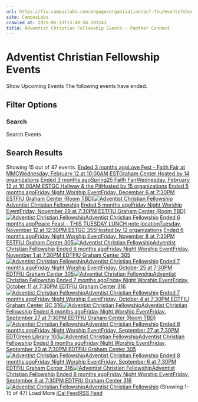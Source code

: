 ```yaml
---
url: https://fiu.campuslabs.com/engage/organization/acf-fiu/events?showpastevents=true
site: CampusLabs
crawled_at: 2025-05-13T13:40:58.591243
title: Adventist Christian Fellowship Events - Panther Connect
---
```


# Adventist Christian Fellowship Events
Show Upcoming Events
The following events have ended.
## Filter Options
### Search
Search Events
## Search Results
Showing 15 out of 47 events.
[ Ended 3 months agoLove Fest - Faith Fair at MMCWednesday, February 12 at 10:00AM ESTGraham Center Hosted by 14 organizations](https://fiu.campuslabs.com/engage/event/10962656)
[ Ended 3 months agoSpring25 Faith FairWednesday, February 12 at 10:00AM ESTGC Hallway & the PitHosted by 15 organizations](https://fiu.campuslabs.com/engage/event/11021261)
[ Ended 5 months agoFriday Night Worship EventFriday, December 6 at 7:30PM ESTFIU Graham Center (Room TBD)![Adventist Christian Fellowship](https://se-images.campuslabs.com/clink/images/ee1d0510-6988-43a6-8df5-f9a847e74606570954b5-1fad-4319-a4ff-936062588475.png?preset=small-sq)Adventist Christian Fellowship](https://fiu.campuslabs.com/engage/event/10281173)
[ Ended 5 months agoFriday Night Worship EventFriday, November 29 at 7:30PM ESTFIU Graham Center (Room TBD)![Adventist Christian Fellowship](https://se-images.campuslabs.com/clink/images/ee1d0510-6988-43a6-8df5-f9a847e74606570954b5-1fad-4319-a4ff-936062588475.png?preset=small-sq)Adventist Christian Fellowship](https://fiu.campuslabs.com/engage/event/10281171)
[ Ended 6 months agoPeace Feast - THIS TUESDAY LUNCH note locationTuesday, November 12 at 12:30PM ESTGC 355Hosted by 12 organizations](https://fiu.campuslabs.com/engage/event/10619345)
[ Ended 6 months agoFriday Night Worship EventFriday, November 8 at 7:30PM ESTFIU Graham Center 305![Adventist Christian Fellowship](https://se-images.campuslabs.com/clink/images/ee1d0510-6988-43a6-8df5-f9a847e74606570954b5-1fad-4319-a4ff-936062588475.png?preset=small-sq)Adventist Christian Fellowship](https://fiu.campuslabs.com/engage/event/10281170)
[ Ended 6 months agoFriday Night Worship EventFriday, November 1 at 7:30PM EDTFIU Graham Center 305![Adventist Christian Fellowship](https://se-images.campuslabs.com/clink/images/ee1d0510-6988-43a6-8df5-f9a847e74606570954b5-1fad-4319-a4ff-936062588475.png?preset=small-sq)Adventist Christian Fellowship](https://fiu.campuslabs.com/engage/event/10281169)
[ Ended 7 months agoFriday Night Worship EventFriday, October 25 at 7:30PM EDTFIU Graham Center 305![Adventist Christian Fellowship](https://se-images.campuslabs.com/clink/images/ee1d0510-6988-43a6-8df5-f9a847e74606570954b5-1fad-4319-a4ff-936062588475.png?preset=small-sq)Adventist Christian Fellowship](https://fiu.campuslabs.com/engage/event/10281168)
[ Ended 7 months agoFriday Night Worship EventFriday, October 11 at 7:30PM EDTFIU Graham Center 316![Adventist Christian Fellowship](https://se-images.campuslabs.com/clink/images/ee1d0510-6988-43a6-8df5-f9a847e74606570954b5-1fad-4319-a4ff-936062588475.png?preset=small-sq)Adventist Christian Fellowship](https://fiu.campuslabs.com/engage/event/10281167)
[ Ended 7 months agoFriday Night Worship EventFriday, October 4 at 7:30PM EDTFIU Graham Center GC 316![Adventist Christian Fellowship](https://se-images.campuslabs.com/clink/images/ee1d0510-6988-43a6-8df5-f9a847e74606570954b5-1fad-4319-a4ff-936062588475.png?preset=small-sq)Adventist Christian Fellowship](https://fiu.campuslabs.com/engage/event/10281175)
[ Ended 8 months agoFriday Night Worship EventFriday, September 27 at 7:30PM EDTFIU Graham Center (Room TBD)![Adventist Christian Fellowship](https://se-images.campuslabs.com/clink/images/ee1d0510-6988-43a6-8df5-f9a847e74606570954b5-1fad-4319-a4ff-936062588475.png?preset=small-sq)Adventist Christian Fellowship](https://fiu.campuslabs.com/engage/event/10281174)
[ Ended 8 months agoFriday Night Worship EventFriday, September 27 at 7:30PM EDTGreen Library 100![Adventist Christian Fellowship](https://se-images.campuslabs.com/clink/images/ee1d0510-6988-43a6-8df5-f9a847e74606570954b5-1fad-4319-a4ff-936062588475.png?preset=small-sq)Adventist Christian Fellowship](https://fiu.campuslabs.com/engage/event/10533933)
[ Ended 8 months agoFriday Night Worship EventFriday, September 20 at 7:30PM EDTFIU Graham Center 305![Adventist Christian Fellowship](https://se-images.campuslabs.com/clink/images/ee1d0510-6988-43a6-8df5-f9a847e74606570954b5-1fad-4319-a4ff-936062588475.png?preset=small-sq)Adventist Christian Fellowship](https://fiu.campuslabs.com/engage/event/10281166)
[ Ended 8 months agoFriday Night Worship EventFriday, September 6 at 7:30PM EDTFIU Graham Center 316![Adventist Christian Fellowship](https://se-images.campuslabs.com/clink/images/ee1d0510-6988-43a6-8df5-f9a847e74606570954b5-1fad-4319-a4ff-936062588475.png?preset=small-sq)Adventist Christian Fellowship](https://fiu.campuslabs.com/engage/event/10368940)
[ Ended 8 months agoFriday Night Worship EventFriday, September 6 at 7:30PM EDTFIU Graham Center 316![Adventist Christian Fellowship](https://se-images.campuslabs.com/clink/images/ee1d0510-6988-43a6-8df5-f9a847e74606570954b5-1fad-4319-a4ff-936062588475.png?preset=small-sq)Adventist Christian Fellowship](https://fiu.campuslabs.com/engage/event/10281165)
(Showing 1-15 of 47) 
Load More
[iCal Feed](https://fiu.campuslabs.com/engage/organization/acf-fiu/events.ics)[RSS Feed](https://fiu.campuslabs.com/engage/organization/acf-fiu/events.rss)
